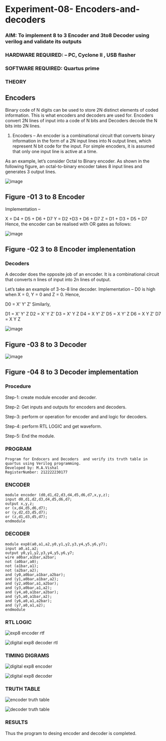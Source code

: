 # Experiment-08- Encoders-and-decoders 
### AIM: To implement 8 to 3 Encoder and  3to8 Decoder using verilog and validate its outputs
### HARDWARE REQUIRED:  – PC, Cyclone II , USB flasher
### SOFTWARE REQUIRED:   Quartus prime
### THEORY 

## Encoders
Binary code of N digits can be used to store 2N distinct elements of coded information. This is what encoders and decoders are used for. Encoders convert 2N lines of input into a code of N bits and Decoders decode the N bits into 2N lines.

1. Encoders –
An encoder is a combinational circuit that converts binary information in the form of a 2N input lines into N output lines, which represent N bit code for the input. For simple encoders, it is assumed that only one input line is active at a time.

As an example, let’s consider Octal to Binary encoder. As shown in the following figure, an octal-to-binary encoder takes 8 input lines and generates 3 output lines.

![image](https://user-images.githubusercontent.com/36288975/171543588-bc0746df-a173-4b35-989e-5fb7d385fe8a.png)
## Figure -01 3 to 8 Encoder 


Implementation –

X = D4 + D5 + D6 + D7
Y = D2 +D3 + D6 + D7
Z = D1 + D3 + D5 + D7 
Hence, the encoder can be realised with OR gates as follows:


![image](https://user-images.githubusercontent.com/36288975/171543740-68403b82-aa93-4c98-9343-f32b14885a2e.png)
## Figure -02 3 to 8 Encoder implenentation 

 ### Decoders 
A decoder does the opposite job of an encoder. It is a combinational circuit that converts n lines of input into 2n lines of output.

Let’s take an example of 3-to-8 line decoder.
Implementation –
D0 is high when X = 0, Y = 0 and Z = 0. Hence,

D0 = X’ Y’ Z’ 
Similarly,

D1 = X’ Y’ Z
D2 = X’ Y Z’
D3 = X’ Y Z
D4 = X Y’ Z’
D5 = X Y’ Z
D6 = X Y Z’
D7 = X Y Z 


![image](https://user-images.githubusercontent.com/36288975/171543978-ee2d0671-2846-40a1-8705-507fd6287a49.png)
## Figure -03 8 to 3 Decoder 



![image](https://user-images.githubusercontent.com/36288975/171543866-5a6eace6-8683-49d7-9c4f-a7cb30ec3035.png)
## Figure -04 8 to 3 Decoder implementation 

### Procedure
Step-1: create module encoder and decoder.

Step-2: Get inputs and outputs for encoders and decoders.

Step-3: perform or operation for encoder and and logic for decoders.

Step-4: perform RTL LOGIC and get waveform.

Step-5: End the module.

### PROGRAM 
```
Program for Endocers and Decoders  and verify its truth table in quartus using Verilog programming.
Developed by: M.A.Vishal
RegisterNumber: 212222230177
```
### ENCODER
```
module encoder (d0,d1,d2,d3,d4,d5,d6,d7,x,y,z);
input d0,d1,d2,d3,d4,d5,d6,d7;
output x,y,z;
or (x,d4,d5,d6,d7);
or (y,d2,d3,d5,d7);
or (z,d1,d3,d5,d7);
endmodule

```
### DECODER
```
module exp8(a0,a1,a2,y0,y1,y2,y3,y4,y5,y6,y7);
input a0,a1,a2;
output y0,y1,y2,y3,y4,y5,y6,y7;
wire a0bar,a1bar,a2bar;
not (a0bar,a0);
not (a1bar,a1);
not (a2bar,a2);
and (y0,a0bar,a1bar,a2bar);
and (y1,a0bar,a1bar,a2);
and (y2,a0bar,a1,a2bar);
and (y3,a0bar,a1,a2);
and (y4,a0,a1bar,a2bar);
and (y5,a0,a1bar,a2);
and (y6,a0,a1,a2bar);
and (y7,a0,a1,a2);
endmodule
```

### RTL LOGIC  
![exp8 encoder rtf](https://github.com/bharathraj1905/Experiment-08-Encoders-and-decoders-/assets/121490575/f28c6c82-ccc3-4926-b446-100a49720c64)

![digital exp8 decoder rtl](https://github.com/bharathraj1905/Experiment-08-Encoders-and-decoders-/assets/121490575/38e14422-ef1e-42f5-97af-5b9e6aad7ec8)
### TIMING DIGRAMS  
![digital exp8 encoder](https://github.com/bharathraj1905/Experiment-08-Encoders-and-decoders-/assets/121490575/57cd5ff4-8e62-4b45-8ee2-b1937be8e6ce)

![digital exp8 decoder](https://github.com/bharathraj1905/Experiment-08-Encoders-and-decoders-/assets/121490575/9bf873c4-41ee-432c-bb35-cce46a4fdf68)
### TRUTH TABLE 
![encoder truth table](https://github.com/bharathraj1905/Experiment-08-Encoders-and-decoders-/assets/121490575/0277ee5a-f422-435a-9242-ae5c3f44d2d0)

![decoder truth table](https://github.com/bharathraj1905/Experiment-08-Encoders-and-decoders-/assets/121490575/f99d0305-e90e-4f01-9b65-f2b1ba83ba4f)
### RESULTS 
Thus the program to desing encoder and decoder is completed.
